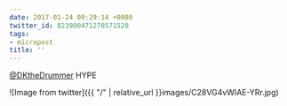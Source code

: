 ```yaml
---
date: 2017-01-24 09:29:14 +0000
twitter_id: 823900471278571520
tags:
- micropost
title: ''
---
```


[@DKtheDrummer](https://twitter.com/DKtheDrummer) HYPE

![Image from twitter]({{ "/" | relative_url  }}images/C28VG4vWIAE-YRr.jpg)
